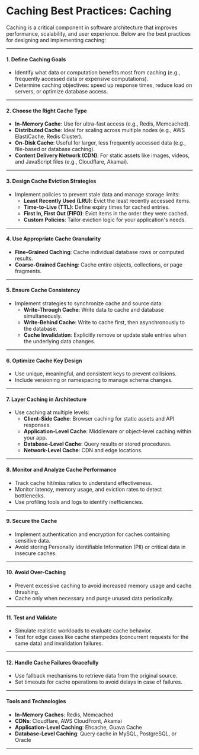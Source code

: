 # Caching Best Practices: Caching

Caching is a critical component in software architecture that improves performance, scalability, and user experience. Below are the best practices for designing and implementing caching:

---

#### **1. Define Caching Goals**
- Identify what data or computation benefits most from caching (e.g., frequently accessed data or expensive computations).
- Determine caching objectives: speed up response times, reduce load on servers, or optimize database access.

---

#### **2. Choose the Right Cache Type**
- **In-Memory Cache**: Use for ultra-fast access (e.g., Redis, Memcached).
- **Distributed Cache**: Ideal for scaling across multiple nodes (e.g., AWS ElastiCache, Redis Cluster).
- **On-Disk Cache**: Useful for larger, less frequently accessed data (e.g., file-based or database caching).
- **Content Delivery Network (CDN)**: For static assets like images, videos, and JavaScript files (e.g., Cloudflare, Akamai).

---

#### **3. Design Cache Eviction Strategies**
- Implement policies to prevent stale data and manage storage limits:
  - **Least Recently Used (LRU)**: Evict the least recently accessed items.
  - **Time-to-Live (TTL)**: Define expiry times for cached entries.
  - **First In, First Out (FIFO)**: Evict items in the order they were cached.
  - **Custom Policies**: Tailor eviction logic for your application's needs.

---

#### **4. Use Appropriate Cache Granularity**
- **Fine-Grained Caching**: Cache individual database rows or computed results.
- **Coarse-Grained Caching**: Cache entire objects, collections, or page fragments.

---

#### **5. Ensure Cache Consistency**
- Implement strategies to synchronize cache and source data:
  - **Write-Through Cache**: Write data to cache and database simultaneously.
  - **Write-Behind Cache**: Write to cache first, then asynchronously to the database.
  - **Cache Invalidation**: Explicitly remove or update stale entries when the underlying data changes.

---

#### **6. Optimize Cache Key Design**
- Use unique, meaningful, and consistent keys to prevent collisions.
- Include versioning or namespacing to manage schema changes.

---

#### **7. Layer Caching in Architecture**
- Use caching at multiple levels:
  - **Client-Side Cache**: Browser caching for static assets and API responses.
  - **Application-Level Cache**: Middleware or object-level caching within your app.
  - **Database-Level Cache**: Query results or stored procedures.
  - **Network-Level Cache**: CDN and edge locations.

---

#### **8. Monitor and Analyze Cache Performance**
- Track cache hit/miss ratios to understand effectiveness.
- Monitor latency, memory usage, and eviction rates to detect bottlenecks.
- Use profiling tools and logs to identify inefficiencies.

---

#### **9. Secure the Cache**
- Implement authentication and encryption for caches containing sensitive data.
- Avoid storing Personally Identifiable Information (PII) or critical data in insecure caches.

---

#### **10. Avoid Over-Caching**
- Prevent excessive caching to avoid increased memory usage and cache thrashing.
- Cache only when necessary and purge unused data periodically.

---

#### **11. Test and Validate**
- Simulate realistic workloads to evaluate cache behavior.
- Test for edge cases like cache stampedes (concurrent requests for the same data) and invalidation failures.

---

#### **12. Handle Cache Failures Gracefully**
- Use fallback mechanisms to retrieve data from the original source.
- Set timeouts for cache operations to avoid delays in case of failures.

---

#### **Tools and Technologies**
- **In-Memory Caches**: Redis, Memcached
- **CDNs**: Cloudflare, AWS CloudFront, Akamai
- **Application-Level Caching**: Ehcache, Guava Cache
- **Database-Level Caching**: Query cache in MySQL, PostgreSQL, or Oracle

---